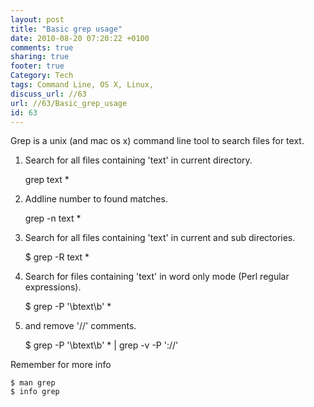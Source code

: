 ```yaml
---
layout: post
title: "Basic grep usage"
date: 2010-08-20 07:20:22 +0100 
comments: true
sharing: true
footer: true
Category: Tech
tags: Command Line, OS X, Linux,
discuss_url: //63
url: //63/Basic_grep_usage
id: 63
---
```

Grep is a unix (and mac os x) command line tool to search files for text.  
1) Search for all files containing 'text' in current directory.

    grep text *

2) Addline number to found matches.

    grep -n text *

3) Search for all files containing 'text' in current and sub directories.

    $ grep -R text *

4) Search for files containing 'text' in word only mode (Perl regular expressions).

    $ grep -P '\btext\b' *

5) and remove '//' comments.

    $ grep -P '\btext\b' * | grep -v -P '://'

Remember for more info 

    $ man grep
    $ info grep
